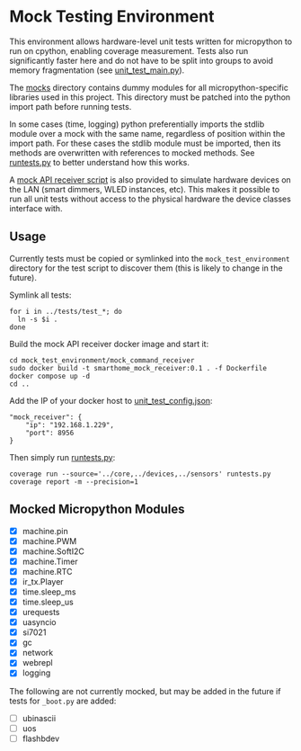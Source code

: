# Mock Testing Environment

This environment allows hardware-level unit tests written for micropython to run on cpython, enabling coverage measurement. Tests also run significantly faster here and do not have to be split into groups to avoid memory fragmentation (see [unit_test_main.py](tests/unit_test_main.py)).

The [mocks](mock_test_environment/mocks/) directory contains dummy modules for all micropython-specific libraries used in this project. This directory must be patched into the python import path before running tests.

In some cases (time, logging) python preferentially imports the stdlib module over a mock with the same name, regardless of position within the import path. For these cases the stdlib module must be imported, then its methods are overwritten with references to mocked methods. See [runtests.py](mock_test_environment/runtests.py) to better understand how this works.

A [mock API receiver script](mock_command_receiver/mock_command_receiver.py) is also provided to simulate hardware devices on the LAN (smart dimmers, WLED instances, etc). This makes it possible to run all unit tests without access to the physical hardware the device classes interface with.

## Usage

Currently tests must be copied or symlinked into the `mock_test_environment` directory for the test script to discover them (this is likely to change in the future).

Symlink all tests:
```
for i in ../tests/test_*; do
  ln -s $i .
done
```

Build the mock API receiver docker image and start it:
```
cd mock_test_environment/mock_command_receiver
sudo docker build -t smarthome_mock_receiver:0.1 . -f Dockerfile
docker compose up -d
cd ..
```

Add the IP of your docker host to [unit_test_config.json](tests/unit_test_config.json):
```
"mock_receiver": {
    "ip": "192.168.1.229",
    "port": 8956
}
```

Then simply run [runtests.py](mock_test_environmentruntests.py):
```
coverage run --source='../core,../devices,../sensors' runtests.py
coverage report -m --precision=1
```

## Mocked Micropython Modules
- [x] machine.pin
- [x] machine.PWM
- [x] machine.SoftI2C
- [x] machine.Timer
- [x] machine.RTC
- [x] ir_tx.Player
- [x] time.sleep_ms
- [x] time.sleep_us
- [x] urequests
- [x] uasyncio
- [x] si7021
- [x] gc
- [x] network
- [x] webrepl
- [x] logging

The following are not currently mocked, but may be added in the future if tests for `_boot.py` are added:
- [ ] ubinascii
- [ ] uos
- [ ] flashbdev
